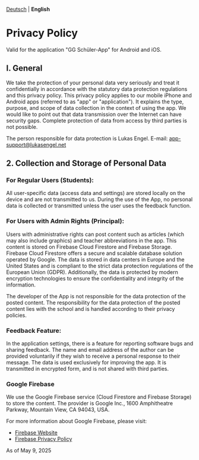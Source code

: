 [Deutsch](PRIVACY_POLICY.md) | **English**

# Privacy Policy

Valid for the application "GG Schüler-App" for Android and iOS.

## I. General
We take the protection of your personal data very seriously and treat it confidentially in accordance with the statutory data protection regulations and this privacy policy. This privacy policy applies to our mobile iPhone and Android apps (referred to as "app" or "application"). It explains the type, purpose, and scope of data collection in the context of using the app. We would like to point out that data transmission over the Internet can have security gaps. Complete protection of data from access by third parties is not possible.

The person responsible for data protection is Lukas Engel. E-mail: app-support@lukasengel.net

## 2. Collection and Storage of Personal Data
### For Regular Users (Students):
All user-specific data (access data and settings) are stored locally on the device and are not transmitted to us. During the use of the App, no personal data is collected or transmitted unless the user uses the feedback function.

### For Users with Admin Rights (Principal):
Users with administrative rights can post content such as articles (which may also include graphics) and teacher abbreviations in the app. This content is stored on Firebase Cloud Firestore and Firebase Storage. Firebase Cloud Firestore offers a secure and scalable database solution operated by Google. The data is stored in data centers in Europe and the United States and is compliant to the strict data protection regulations of the European Union (GDPR). Additionally, the data is protected by modern encryption technologies to ensure the confidentiality and integrity of the information.

The developer of the App is not responsible for the data protection of the posted content. The responsibility for the data protection of the posted content lies with the school and is handled according to their privacy policies.

### Feedback Feature:
In the application settings, there is a feature for reporting software bugs and sharing feedback. The name and email address of the author can be provided voluntarily if they wish to receive a personal response to their message. The data is used exclusively for improving the app. It is transmitted in encrypted form, and is not shared with third parties.

### Google Firebase
We use the Google Firebase service (Cloud Firestore and Firebase Storage) to store the content. The provider is Google Inc., 1600 Amphitheatre Parkway, Mountain View, CA 94043, USA.

For more information about Google Firebase, please visit:
- [Firebase Website](https://firebase.google.com)
- [Firebase Privacy Policy](https://www.firebase.com/terms/privacy-policy.html)

As of May 9, 2025